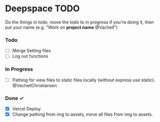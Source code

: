 # Deepspace TODO

Do the things in todo, move the todo to in progress if you're doing it, then put your name (e.g. "Work on **project name** @Vachell")

### Todo

- [ ] Merge Setting files
- [ ] Log out functions

### In Progress

- [ ] Pathing for view files to static files locally (without express use static). @VachellChristiansen

### Done ✓

- [x] Vercel Deploy
- [x] Change pathing from img to assets, move all files from img to assets.
